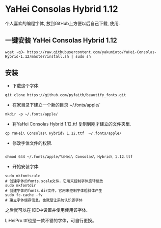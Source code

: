 # YaHei Consolas Hybrid 1.12

个人喜欢的编程字体, 放到GitHub上方便以后自己下载, 使用.


## 一键安装 YaHei Consolas Hybrid 1.12
```
wget -qO- https://raw.githubusercontent.com/yakumioto/YaHei-Consolas-Hybrid-1.12/master/install.sh | sudo sh
```

## 安装
+ 下载这个字体.
```
git clone https://github.com/pyfaith/beautify_fonts.git
```
+ 在家目录下建立一个新的目录 ~/.fonts/apple/
```
mkdir -p ~/.fonts/apple/
```
+ 将YaHei Consolas Hybrid 1.12.ttf 复制到刚才建立的文件夹里.
```
cp YaHei\ Consolas\ Hybrid\ 1.12.ttf  ~/.fonts/apple/
```
+ 修改字体文件的权限.
```

chmod 644 ~/.fonts/apple/YaHei\ Consolas\ Hybrid\ 1.12.ttf
```
+ 开始安装字体.
```
sudo mkfontscale
# 创建字体的fonts.scale文件，它用来控制字体旋转缩放
sudo mkfontdir
# 创建字体的fonts.dir文件，它用来控制字体粗斜体产生
sudo fc-cache -fv
# 建立字体缓存信息，也就是让系统认识该字体
```
之后就可以在 IDE中设置并使用使用该字体.


LiHeiPro.ttf也是一款不错的字体，可自行更换。
